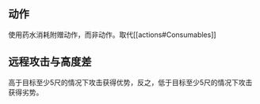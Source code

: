 ## 动作

使用药水消耗附赠动作，而非动作。取代[[actions#Consumables]]

## 远程攻击与高度差

高于目标至少5尺的情况下攻击获得优势，反之，低于目标至少5尺的情况下攻击获得劣势。
